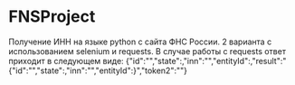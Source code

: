 # FNSProject
Получение ИНН на языке python с сайта ФНС России. 2 варианта с использованием selenium и requests.
В случае работы с requests ответ приходит в следующем виде: {"id":"","state":,"inn":"","entityId":,"result":"{\"id\":\"\",\"state\":,\"inn\":\"\",\"entityId\":}","token2":""}
